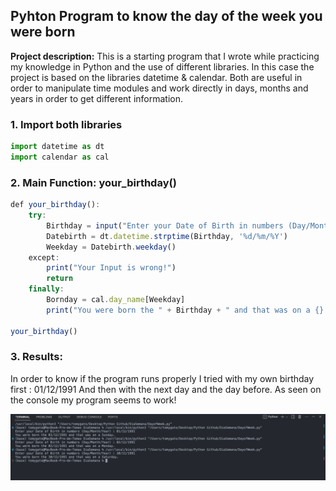 ## Pyhton Program to know the day of the week you were born

**Project description:** This is a starting program that I wrote while practicing my knowledge in Python and the use of different libraries. In this case the project is based on the libraries datetime & calendar. Both are useful in order to manipulate time modules and work directly in days, months and years in order to get different information. 

### 1. Import both libraries 



```javascript
import datetime as dt
import calendar as cal
```

### 2. Main Function: your_birthday() 

```javascript
def your_birthday():                                                                            #we define the function your_birthday 
    try:
        Birthday = input("Enter your Date of Birth in numbers (Day/Month/Year) : ")             #we ask the user to enter his birthday in form of a string     
        Datebirth = dt.datetime.strptime(Birthday, '%d/%m/%Y')                                  #we identify the date from the string insterted before
        Weekday = Datebirth.weekday()                                                           #from the date we now get an int to identify the day of the week: Mon->0 ,Sun->6
    except:
        print("Your Input is wrong!")
        return
    finally:
        Bornday = cal.day_name[Weekday]                                                         #we get the day of the week as a string from the int of Weekday
        print("You were born the " + Birthday + " and that was on a {}." .format(Bornday))      #print the solution by calling the string that gives us the day of the week (Bornday)

your_birthday()                                                                                 #call the function
```

### 3. Results: 

In order to know if the program runs properly I tried with my own birthday first : 01/12/1991
And then with the next day and the day before. As seen on the console my program seems to work!

<img src="images/Captura de pantalla 2024-06-24 a las 19.30.34.png?raw=true"/>
